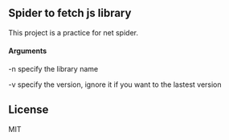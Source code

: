 
## Spider to fetch js library

This project is a practice for net spider.

#### Arguments

-n specify the library name

-v specify the version, ignore it if you want to the lastest version

## License

MIT